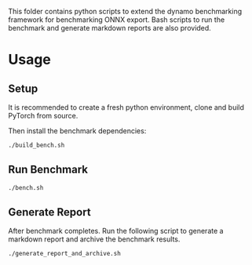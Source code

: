 This folder contains python scripts to extend the dynamo benchmarking framework for benchmarking ONNX export. Bash scripts to run the benchmark and generate markdown reports are also provided.

# Usage

## Setup

It is recommended to create a fresh python environment, clone and build PyTorch from source.

Then install the benchmark dependencies:

```bash
./build_bench.sh
```

## Run Benchmark

```bash
./bench.sh
```

## Generate Report

After benchmark completes. Run the following script to generate a markdown report and archive the benchmark results.

```bash
./generate_report_and_archive.sh
```
